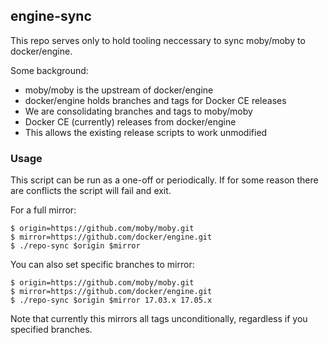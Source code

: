 ## engine-sync

This repo serves only to hold tooling neccessary to sync moby/moby to docker/engine.

Some background:

- moby/moby is the upstream of docker/engine
- docker/engine holds branches and tags for Docker CE releases
- We are consolidating branches and tags to moby/moby
- Docker CE (currently) releases from docker/engine
- This allows the existing release scripts to work unmodified


### Usage

This script can be run as a one-off or periodically.
If for some reason there are conflicts the script will fail and exit.

For a full mirror:

```
$ origin=https://github.com/moby/moby.git
$ mirror=https://github.com/docker/engine.git
$ ./repo-sync $origin $mirror
```

You can also set specific branches to mirror:

```
$ origin=https://github.com/moby/moby.git
$ mirror=https://github.com/docker/engine.git
$ ./repo-sync $origin $mirror 17.03.x 17.05.x
```

Note that currently this mirrors all tags unconditionally, regardless if you
specified branches.
